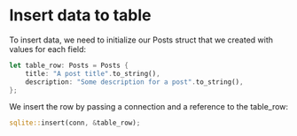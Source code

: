 # Insert data to table

To insert data, we need to initialize our Posts struct that we created with values for each field:

```rust
let table_row: Posts = Posts {
    title: "A post title".to_string(),
    description: "Some description for a post".to_string(),
};
```

We insert the row by passing a connection and a reference to the table_row:

```rust
sqlite::insert(conn, &table_row);
```